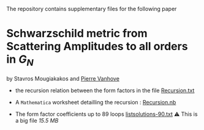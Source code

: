 The repository contains supplementary files for the following paper

# Schwarzschild metric from Scattering Amplitudes to all orders in $G_N$

by Stavros Mougiakakos and [Pierre Vanhove](https://pierrevanhove.github.io/)

- the recursion relation between the form factors in the file [Recursion.txt](https://github.com/pierrevanhove/Metric/blob/main/Recursion.txt)

- A `Mathematica` worksheet detailling the recursion : [Recursion.nb](https://github.com/pierrevanhove/Metric/blob/main/Recursion.nb)

- The form factor coefficients up to 89 loops [listsolutions-90.txt](https://github.com/pierrevanhove/Metric/blob/main/listsolutions-90.txt) :warning: This is a big file *15.5 MB*
